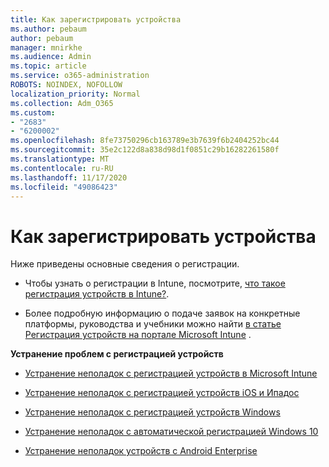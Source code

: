 ```yaml
---
title: Как зарегистрировать устройства
ms.author: pebaum
author: pebaum
manager: mnirkhe
ms.audience: Admin
ms.topic: article
ms.service: o365-administration
ROBOTS: NOINDEX, NOFOLLOW
localization_priority: Normal
ms.collection: Adm_O365
ms.custom:
- "2683"
- "6200002"
ms.openlocfilehash: 8fe73750296cb163789e3b7639f6b2404252bc44
ms.sourcegitcommit: 35e2c122d8a838d98d1f0851c29b16282261580f
ms.translationtype: MT
ms.contentlocale: ru-RU
ms.lasthandoff: 11/17/2020
ms.locfileid: "49086423"
---
```

# <a name="how-to-enroll-devices"></a>Как зарегистрировать устройства

Ниже приведены основные сведения о регистрации.

- Чтобы узнать о регистрации в Intune, посмотрите, [что такое регистрация устройств в Intune?](https://docs.microsoft.com/mem/intune/enrollment/device-enrollment).

- Более подробную информацию о подаче заявок на конкретные платформы, руководства и учебники можно найти [в статье Регистрация устройств на портале Microsoft Intune](https://docs.microsoft.com/mem/intune/enrollment/) .

**Устранение проблем с регистрацией устройств**

- [Устранение неполадок с регистрацией устройств в Microsoft Intune](https://docs.microsoft.com/mem/intune/enrollment/troubleshoot-device-enrollment-in-intune)

- [Устранение неполадок с регистрацией устройств iOS и Ипадос](https://docs.microsoft.com/mem/intune/enrollment/troubleshoot-ios-enrollment-errors)

- [Устранение неполадок с регистрацией устройств Windows](https://docs.microsoft.com/mem/intune/enrollment/troubleshoot-windows-enrollment-errors)

- [Устранение неполадок с автоматической регистрацией Windows 10](https://docs.microsoft.com/mem/intune/enrollment/troubleshoot-windows-auto-enrollment)

- [Устранение неполадок устройств с Android Enterprise](https://docs.microsoft.com/mem/intune/enrollment/troubleshoot-android-enrollment)


